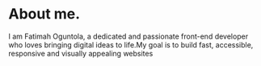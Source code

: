 # About me.
I am Fatimah Oguntola, a dedicated and passionate front-end developer who loves bringing digital ideas to life.My goal is to build fast, accessible, responsive and visually appealing websites

